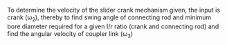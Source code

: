  To determine the velocity of the slider crank mechanism given, the input is crank (ω<sub>2</sub>), thereby to find swing angle of connecting rod and minimum bore diameter required for a given I/r ratio (crank and connecting rod) and find the angular velocity of coupler link (ω<sub>3</sub>)
